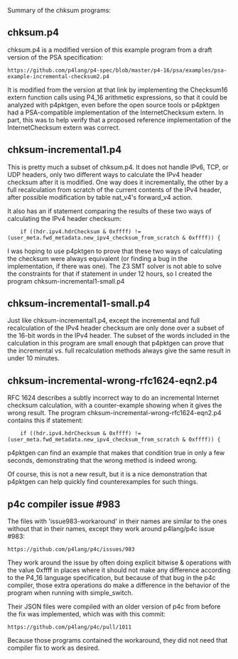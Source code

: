Summary of the chksum programs:

## chksum.p4

chksum.p4 is a modified version of this example program from a draft
version of the PSA specification:

    https://github.com/p4lang/p4-spec/blob/master/p4-16/psa/examples/psa-example-incremental-checksum2.p4

It is modified from the version at that link by implementing the
Checksum16 extern function calls using P4_16 arithmetic expressions,
so that it could be analyzed with p4pktgen, even before the open
source tools or p4pktgen had a PSA-compatible implementation of the
InternetChecksum extern.  In part, this was to help verify that a
proposed reference implementation of the InternetChecksum extern was
correct.


## chksum-incremental1.p4

This is pretty much a subset of chksum.p4.  It does not handle IPv6,
TCP, or UDP headers, only two different ways to calculate the IPv4
header checksum after it is modified.  One way does it incrementally,
the other by a full recalculation from scratch of the current contents
of the IPv4 header, after possible modification by table nat_v4's
forward_v4 action.

It also has an if statement comparing the results of these two ways of
calculating the IPv4 header checksum:

        if ((hdr.ipv4.hdrChecksum & 0xffff) != (user_meta.fwd_metadata.new_ipv4_checksum_from_scratch & 0xffff)) {

I was hoping to use p4pktgen to prove that these two ways of
calculating the checksum were always equivalent (or finding a bug in
the implementation, if there was one).  The Z3 SMT solver is not able
to solve the constraints for that if statement in under 12 hours, so I
created the program chksum-incremental1-small.p4


## chksum-incremental1-small.p4

Just like chksum-incremental1.p4, except the incremental and full
recalculation of the IPv4 header checksum are only done over a subset
of the 16-bit words in the IPv4 header.  The subset of the words
included in the calculation in this program are small enough that
p4pktgen can prove that the incremental vs. full recalculation methods
always give the same result in under 10 minutes.


## chksum-incremental-wrong-rfc1624-eqn2.p4

RFC 1624 describes a subtly incorrect way to do an incremental
Internet checksum calculation, with a counter-example showing when it
gives the wrong result.  The program
chksum-incremental-wrong-rfc1624-eqn2.p4 contains this if statement:

        if ((hdr.ipv4.hdrChecksum & 0xffff) != (user_meta.fwd_metadata.new_ipv4_checksum_from_scratch & 0xffff)) {

p4pktgen can find an example that makes that condition true in only a
few seconds, demonstrating that the wrong method is indeed wrong.

Of course, this is not a new result, but it is a nice demonstration
that p4pktgen can help quickly find counterexamples for such things.


## p4c compiler issue #983

The files with 'issue983-workaround' in their names are similar to the
ones without that in their names, except they work around p4lang/p4c
issue #983:

    https://github.com/p4lang/p4c/issues/983

They work around the issue by often doing explicit bitwise &
operations with the value 0xffff in places where it should not make
any difference according to the P4_16 language specification, but
because of that bug in the p4c compiler, those extra operations do
make a difference in the behavior of the program when running with
simple_switch.

Their JSON files were compiled with an older version of p4c from
before the fix was implemented, which was with this commit:

    https://github.com/p4lang/p4c/pull/1011

Because those programs contained the workaround, they did not need
that compiler fix to work as desired.
